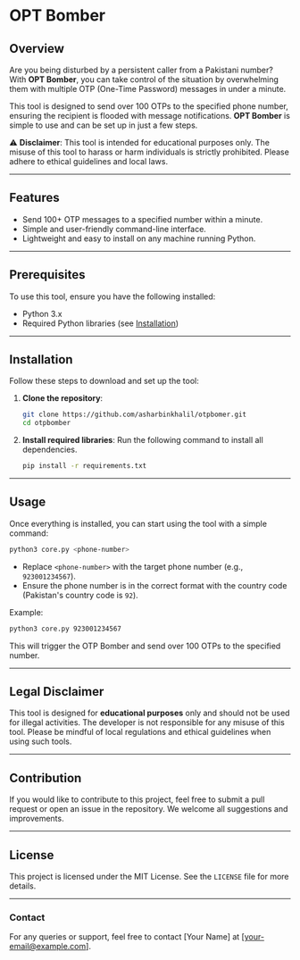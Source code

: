 # OPT Bomber

## Overview

Are you being disturbed by a persistent caller from a Pakistani number? With **OPT Bomber**, you can take control of the situation by overwhelming them with multiple OTP (One-Time Password) messages in under a minute.

This tool is designed to send over 100 OTPs to the specified phone number, ensuring the recipient is flooded with message notifications. **OPT Bomber** is simple to use and can be set up in just a few steps.

⚠️ **Disclaimer**: This tool is intended for educational purposes only. The misuse of this tool to harass or harm individuals is strictly prohibited. Please adhere to ethical guidelines and local laws.

---

## Features

- Send 100+ OTP messages to a specified number within a minute.
- Simple and user-friendly command-line interface.
- Lightweight and easy to install on any machine running Python.

---

## Prerequisites

To use this tool, ensure you have the following installed:

- Python 3.x
- Required Python libraries (see [Installation](#installation))

---

## Installation

Follow these steps to download and set up the tool:

1. **Clone the repository**:
   ```bash
   git clone https://github.com/asharbinkhalil/otpbomer.git
   cd otpbomber
   ```

2. **Install required libraries**:
   Run the following command to install all dependencies.
   ```bash
   pip install -r requirements.txt
   ```

---

## Usage

Once everything is installed, you can start using the tool with a simple command:

```bash
python3 core.py <phone-number>
```

- Replace `<phone-number>` with the target phone number (e.g., `923001234567`).
- Ensure the phone number is in the correct format with the country code (Pakistan's country code is `92`).

Example:
```bash
python3 core.py 923001234567
```

This will trigger the OTP Bomber and send over 100 OTPs to the specified number.

---

## Legal Disclaimer

This tool is designed for **educational purposes** only and should not be used for illegal activities. The developer is not responsible for any misuse of this tool. Please be mindful of local regulations and ethical guidelines when using such tools.

---

## Contribution

If you would like to contribute to this project, feel free to submit a pull request or open an issue in the repository. We welcome all suggestions and improvements.

---

## License

This project is licensed under the MIT License. See the `LICENSE` file for more details.

---

### Contact

For any queries or support, feel free to contact [Your Name] at [your-email@example.com].

